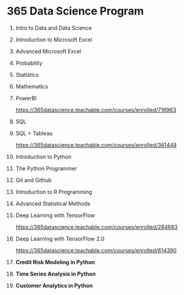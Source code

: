 # 365 Data Science Program

1. Intro to Data and Data Science
2. Introduction to Microsoft Excel
3. Advanced Microsoft Excel
4. Probability
5. Statistics
6. Mathematics
7. PowerBI

    https://365datascience.teachable.com/courses/enrolled/716963

8. SQL
9. SQL + Tableau

    https://365datascience.teachable.com/courses/enrolled/361448

10. Introduction to Python
11. The Python Programmer
12. Git and Github
13. Introduction to R Programming
14. Advanced Statistical Methods
15. Deep Learning with TensorFlow

    https://365datascience.teachable.com/courses/enrolled/284663

16. Deep Learning with TensorFlow 2.0

    https://365datascience.teachable.com/courses/enrolled/614390

17. **Credit Risk Modeling in Python**
18. **Time Series Analysis in Python**
19. **Customer Analytics in Python**
